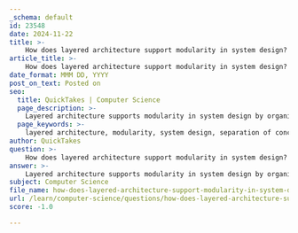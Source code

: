 ```yaml
---
_schema: default
id: 23548
date: 2024-11-22
title: >-
    How does layered architecture support modularity in system design?
article_title: >-
    How does layered architecture support modularity in system design?
date_format: MMM DD, YYYY
post_on_text: Posted on
seo:
  title: QuickTakes | Computer Science
  page_description: >-
    Layered architecture supports modularity in system design by organizing systems into layers with distinct responsibilities, promoting separation of concerns, isolation of changes, independent development and testing, reusability, scalability, and enhanced maintenance.
  page_keywords: >-
    layered architecture, modularity, system design, separation of concerns, isolation of changes, independent development, testing, reusability, scalability, enhanced maintenance
author: QuickTakes
question: >-
    How does layered architecture support modularity in system design?
answer: >-
    Layered architecture supports modularity in system design by organizing a system into distinct layers, each with specific responsibilities and interactions. This structure enhances modularity in several key ways:\n\n1. **Separation of Concerns**: Each layer is responsible for a specific aspect of the system, allowing developers to focus on one layer at a time without needing to understand the entire system. This separation makes it easier to manage complexity and promotes clearer organization of code.\n\n2. **Isolation of Changes**: Changes made in one layer do not directly affect other layers. This means that developers can modify or update a layer independently, which minimizes the risk of introducing bugs in other parts of the system. For example, if a change is needed in the data access layer, it can be implemented without altering the presentation layer.\n\n3. **Independent Development and Testing**: Each layer can be developed and tested independently, which facilitates parallel development efforts. Teams can work on different layers simultaneously, improving development efficiency and reducing time to market.\n\n4. **Reusability**: Layers can be designed as reusable components. For instance, a data access layer can be reused across different applications, which reduces redundancy and promotes consistency in how data is handled.\n\n5. **Scalability**: The modular nature of layered architecture allows systems to be scaled more easily. New layers can be added to accommodate additional functionality without disrupting existing layers, making it easier to adapt to changing business requirements.\n\n6. **Enhanced Maintenance**: With a clear structure and defined responsibilities, maintaining a layered system becomes more straightforward. Developers can quickly identify which layer to modify when issues arise, leading to faster resolution times.\n\nIn summary, layered architecture fosters modularity by promoting a clear separation of concerns, allowing for isolated changes, enabling independent development and testing, supporting reusability, enhancing scalability, and simplifying maintenance. This modular approach is particularly beneficial in complex systems, where managing interactions and dependencies can otherwise become challenging.
subject: Computer Science
file_name: how-does-layered-architecture-support-modularity-in-system-design.md
url: /learn/computer-science/questions/how-does-layered-architecture-support-modularity-in-system-design
score: -1.0

---
```


&nbsp;